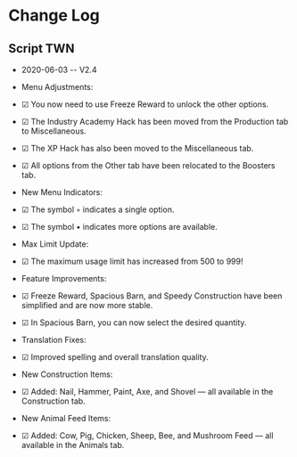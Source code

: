 # Change Log

## Script TWN

* 2020-06-03 -- V2.4

* Menu Adjustments:
* ☑ You now need to use Freeze Reward to unlock the other options.
* ☑ The Industry Academy Hack has been moved from the Production tab to Miscellaneous.
* ☑ The XP Hack has also been moved to the Miscellaneous tab.
* ☑ All options from the Other tab have been relocated to the Boosters tab.

* New Menu Indicators:
* ☑ The symbol ◦ indicates a single option.
* ☑ The symbol • indicates more options are available.

* Max Limit Update:
* ☑ The maximum usage limit has increased from 500 to 999!

* Feature Improvements:
* ☑ Freeze Reward, Spacious Barn, and Speedy Construction have been simplified and are now more stable.
* ☑ In Spacious Barn, you can now select the desired quantity.

* Translation Fixes:
* ☑ Improved spelling and overall translation quality.

* New Construction Items:
* ☑ Added: Nail, Hammer, Paint, Axe, and Shovel — all available in the Construction tab.

* New Animal Feed Items:
* ☑ Added: Cow, Pig, Chicken, Sheep, Bee, and Mushroom Feed — all available in the Animals tab.
